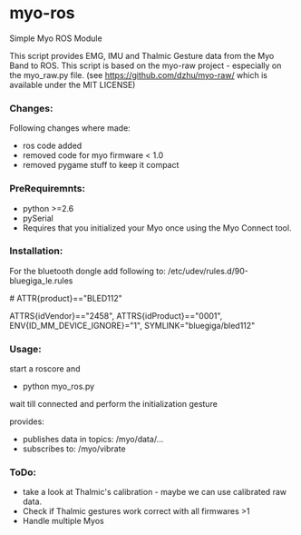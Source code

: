 myo-ros
=======

Simple Myo ROS Module

This script provides EMG, IMU and Thalmic Gesture data from the Myo Band to ROS.
This script is based on the myo-raw project - especially on the myo\_raw.py 
file. (see https://github.com/dzhu/myo-raw/ which is available under the MIT 
LICENSE)

### Changes:

Following changes where made:
  - ros code added
  - removed code for myo firmware < 1.0
  - removed pygame stuff to keep it compact

### PreRequiremnts:
- python >=2.6
- pySerial
- Requires that you initialized your Myo once using the Myo Connect tool.


### Installation: 

For the bluetooth dongle add following to: /etc/udev/rules.d/90-bluegiga\_le.rules 
 
   \# ATTR{product}=="BLED112"
   
   ATTRS{idVendor}=="2458", ATTRS{idProduct}=="0001", ENV{ID\_MM\_DEVICE\_IGNORE}="1", SYMLINK="bluegiga/bled112"


### Usage: 

start a roscore and 
- python myo\_ros.py

wait till connected and perform the initialization gesture

provides:
  - publishes data in topics: /myo/data/...
  - subscribes to: /myo/vibrate


### ToDo:
- take a look at Thalmic's calibration - maybe we can use calibrated raw data. 
- Check if Thalmic gestures work correct with all firmwares >1
- Handle multiple Myos
